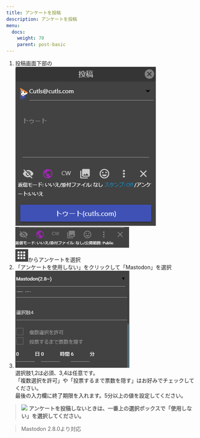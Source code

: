 ```yaml
---
title: アンケートを投稿
description: アンケートを投稿
menu:
  docs:
    weight: 70
    parent: post-basic
---
```


1. 投稿画面下部の  
![toot3](https://raw.githubusercontent.com/cutls/TheDeskDocs/master/media/toot3.png)  
![toot7](https://raw.githubusercontent.com/cutls/TheDeskDocs/master/media/toot7.png)  
![toot13](https://raw.githubusercontent.com/cutls/TheDeskDocs/master/media/toot13.png)からアンケートを選択
1. 「アンケートを使用しない」をクリックして「Mastodon」を選択
1. ![toot24](https://raw.githubusercontent.com/cutls/TheDeskDocs/master/media/toot24.png)  
選択肢1,2は必須、3,4は任意です。  
「複数選択を許可」や「投票するまで票数を隠す」はお好みでチェックしてください。  
最後の入力欄に終了期限を入れます。5分以上の値を設定してください。  

> <img src="https://twemoji.maxcdn.com/v/12.1.6/72x72/26a0.png" width="20"> **アンケートを投稿しないときは、一番上の選択ボックスで「使用しない」を選択してください。**  

> Mastodon 2.8.0より対応
